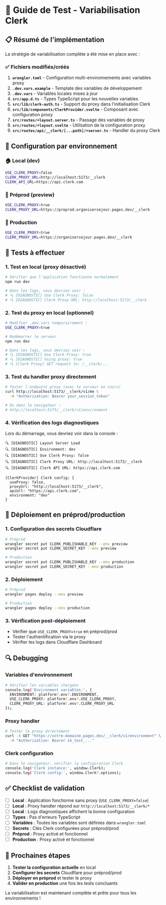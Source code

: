 # 🧪 Guide de Test - Variabilisation Clerk

## 📋 **Résumé de l'implémentation**

La stratégie de variabilisation complète a été mise en place avec :

### ✅ **Fichiers modifiés/créés**
1. **`wrangler.toml`** - Configuration multi-environnements avec variables proxy
2. **`.dev.vars.example`** - Template des variables de développement
3. **`.dev.vars`** - Variables locales mises à jour
4. **`src/app.d.ts`** - Types TypeScript pour les nouvelles variables
5. **`src/lib/clerk-auth.ts`** - Support du proxy dans l'initialisation Clerk
6. **`src/lib/components/ClerkProvider.svelte`** - Composant avec configuration proxy
7. **`src/routes/+layout.server.ts`** - Passage des variables de proxy
8. **`src/routes/+layout.svelte`** - Utilisation de la configuration proxy
9. **`src/routes/api/__clerk/[...path]/+server.ts`** - Handler du proxy Clerk

## 🔧 **Configuration par environnement**

### 🏠 **Local (dev)**
```bash
USE_CLERK_PROXY=false
CLERK_PROXY_URL=http://localhost:5173/__clerk
CLERK_API_URL=https://api.clerk.com
```

### 🧪 **Préprod (preview)**
```bash
USE_CLERK_PROXY=true
CLERK_PROXY_URL=https://preprod.organisersejour.pages.dev/__clerk
```

### 🚀 **Production**
```bash
USE_CLERK_PROXY=true
CLERK_PROXY_URL=https://organisersejour.pages.dev/__clerk
```

## 🧪 **Tests à effectuer**

### 1. **Test en local (proxy désactivé)**
```bash
# Vérifier que l'application fonctionne normalement
npm run dev

# Dans les logs, vous devriez voir :
# 🔍 [DIAGNOSTIC] Use Clerk Proxy: false
# 🔍 [DIAGNOSTIC] Clerk Proxy URL: http://localhost:5173/__clerk
```

### 2. **Test du proxy en local (optionnel)**
```bash
# Modifier .dev.vars temporairement :
USE_CLERK_PROXY=true

# Redémarrer le serveur
npm run dev

# Dans les logs, vous devriez voir :
# 🔍 [DIAGNOSTIC] Use Clerk Proxy: true
# 🔍 [DIAGNOSTIC] Using proxy: true
# 🔍 [Clerk Proxy] GET request to: /__clerk/...
```

### 3. **Test du handler proxy directement**
```bash
# Tester l'endpoint proxy (avec le serveur en cours)
curl http://localhost:5173/__clerk/v1/me \
  -H "Authorization: Bearer your_session_token"

# Ou dans le navigateur :
# http://localhost:5173/__clerk/v1/environment
```

### 4. **Vérification des logs diagnostiques**

Lors du démarrage, vous devriez voir dans la console :

```
🔍 [DIAGNOSTIC] Layout Server Load
🔍 [DIAGNOSTIC] Environment: dev
🔍 [DIAGNOSTIC] Use Clerk Proxy: false
🔍 [DIAGNOSTIC] Clerk Proxy URL: http://localhost:5173/__clerk
🔍 [DIAGNOSTIC] Clerk API URL: https://api.clerk.com

[ClerkProvider] Clerk config: {
  useProxy: false,
  proxyUrl: "http://localhost:5173/__clerk",
  apiUrl: "https://api.clerk.com",
  environment: "dev"
}
```

## 🚀 **Déploiement en préprod/production**

### 1. **Configuration des secrets Cloudflare**
```bash
# Préprod
wrangler secret put CLERK_PUBLISHABLE_KEY --env preview
wrangler secret put CLERK_SECRET_KEY --env preview

# Production
wrangler secret put CLERK_PUBLISHABLE_KEY --env production
wrangler secret put CLERK_SECRET_KEY --env production
```

### 2. **Déploiement**
```bash
# Préprod
wrangler pages deploy --env preview

# Production
wrangler pages deploy --env production
```

### 3. **Vérification post-déploiement**
- Vérifier que `USE_CLERK_PROXY=true` en préprod/prod
- Tester l'authentification via le proxy
- Vérifier les logs dans Cloudflare Dashboard

## 🔍 **Debugging**

### **Variables d'environnement**
```bash
# Vérifier les variables chargées
console.log('Environment variables:', {
  ENVIRONMENT: platform?.env?.ENVIRONMENT,
  USE_CLERK_PROXY: platform?.env?.USE_CLERK_PROXY,
  CLERK_PROXY_URL: platform?.env?.CLERK_PROXY_URL
});
```

### **Proxy handler**
```bash
# Tester le proxy directement
curl -X GET "https://votre-domaine.pages.dev/__clerk/v1/environment" \
  -H "Authorization: Bearer sk_test_..."
```

### **Clerk configuration**
```bash
# Dans le navigateur, vérifier la configuration Clerk
console.log('Clerk instance:', window.Clerk);
console.log('Clerk config:', window.Clerk?.options);
```

## ✅ **Checklist de validation**

- [ ] **Local** : Application fonctionne sans proxy (`USE_CLERK_PROXY=false`)
- [ ] **Local** : Proxy handler répond sur `http://localhost:5173/__clerk/*`
- [ ] **Local** : Logs diagnostiques affichent la bonne configuration
- [ ] **Types** : Pas d'erreurs TypeScript
- [ ] **Variables** : Toutes les variables sont définies dans `wrangler.toml`
- [ ] **Secrets** : Clés Clerk configurées pour préprod/prod
- [ ] **Préprod** : Proxy activé et fonctionnel
- [ ] **Production** : Proxy activé et fonctionnel

## 🎯 **Prochaines étapes**

1. **Tester la configuration actuelle** en local
2. **Configurer les secrets** Cloudflare pour préprod/prod
3. **Déployer en préprod** et tester le proxy
4. **Valider en production** une fois les tests concluants

La variabilisation est maintenant complète et prête pour tous les environnements !